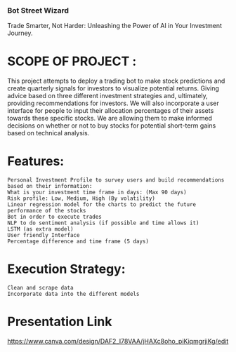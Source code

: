 ### Bot Street Wizard
Trade Smarter, Not Harder: Unleashing the Power of AI in Your Investment Journey.


# SCOPE OF PROJECT : 

This project attempts to deploy a trading bot to make stock predictions and create quarterly signals for investors to visualize potential returns. Giving advice based on three different investment strategies and, ultimately, providing recommendations for investors. We will also incorporate a user interface for people to input their allocation percentages of their assets towards these specific stocks. We are allowing them to make informed decisions on whether or not to buy stocks for potential short-term gains based on technical analysis. 

# Features:

    Personal Investment Profile to survey users and build recommendations based on their information:
    What is your investment time frame in days: (Max 90 days)
    Risk profile: Low, Medium, High (By volatility)
    Linear regression model for the charts to predict the future performance of the stocks
    Bot in order to execute trades
    NLP to do sentiment analysis (if possible and time allows it)
    LSTM (as extra model)
    User friendly Interface
    Percentage difference and time frame (5 days)

# Execution Strategy:
    Clean and scrape data
    Incorporate data into the different models 

# Presentation Link
https://www.canva.com/design/DAF2_I78VAA/jHAXc8oho_piKiqmgrjiKg/edit
